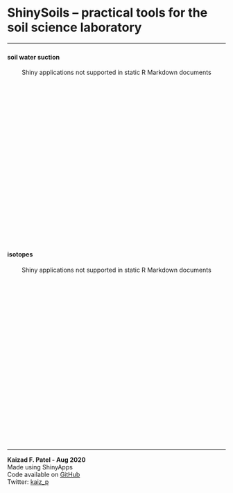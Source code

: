
# ShinySoils – practical tools for the soil science laboratory

-----

### 

#### soil water suction

<!--html_preserve-->

<div class="muted well" style="width: 100% ; height: 400px ; text-align: center; box-sizing: border-box; -moz-box-sizing: border-box; -webkit-box-sizing: border-box;">

Shiny applications not supported in static R Markdown documents

</div>

<!--/html_preserve-->

#### isotopes

<!--html_preserve-->

<div class="muted well" style="width: 100% ; height: 400px ; text-align: center; box-sizing: border-box; -moz-box-sizing: border-box; -webkit-box-sizing: border-box;">

Shiny applications not supported in static R Markdown documents

</div>

<!--/html_preserve-->

### 

-----

**Kaizad F. Patel - Aug 2020**  
Made using ShinyApps  
Code available on [GitHub](https://github.com/kaizadp/shiny)  
Twitter: [kaiz\_p](https://twitter.com/kaiz_p)
